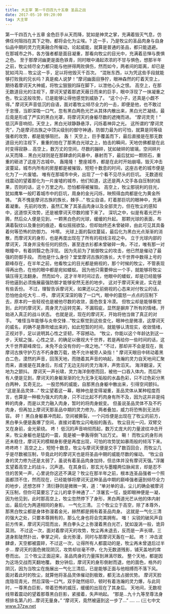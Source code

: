```yaml
---
title: 大主宰 第一千四百九十五章 圣品之战
date: 2017-05-10 09:20:00
tag: 大主宰
---
```


第一千四百九十五章
金色巨手从天而降，犹如是神灵之掌，充满着毁灭气息，仿佛任何阻挡在其下之物，都将会化为尘埃。?
这一手，乃是牧尘的圣品肉身与自身仙品中期的灵力完美融合所催动，论起威能，就算是普通的圣品，都只能退避。
在那城市之外，各方强者都是面目凝重，那看向牧尘的目光中，充满着忌惮与畏惧之色。
至于那摩诃幽更是面色铁青，同时眼中涌起浓浓的不甘与惧色，想那半年之前，牧尘倾尽全力都只能与他拼得两败俱伤，然而如今，两者间的距离，却已是犹如鸿沟...
牧尘这一手，足以将他毁灭千百次。
“混账东西，以为凭这些手段就能够打败我的兄长吗？真是痴人说梦！”摩诃幽面目狰狞，眼神森然的盯着天空上，期待着摩诃天大神威，将牧尘狠狠的踩在脚下，以泄他心头之恨。
高空上，在那无数道目光的注视下，摩诃天望着那遮天蔽日而来的巨手，眼中浮现了一抹凝重之色，牧尘这般攻势，已是能够让得他感觉到威胁了。
“这个小子，还真是小觑不得。”
摩诃天声音低沉的自语，面对着牧尘倾尽全力的一击，即便是他，也不敢过于怠慢，当即深吸一口气，忽有黑白两色光芒从其体内散出来，黑白光芒凝结，最后竟是形成了严实的黑白光罩，将摩诃天的身躯尽数的遮掩而进。
“摩诃灵壳！”
低沉声音响彻，天空上，黑白光球静静悬浮，闪烁着神异之光。
这所谓的“摩诃灵壳”，乃是摩诃古族之中顶尖级别的御守神通，防御力最为的可怕，就算是同等级强者的攻势，都是能够阻拦。
轰！
天空上，巨手覆盖而下，最后直接是在那无数道目光的注视下，重重的拍在了那黑白光球之上，拍击的瞬间，天地仿佛都是在此时变得寂静...
高空上，数万丈的空间，尽数的蹦碎，犹如破碎的玻璃，空间碎片从天而降...
黑白光球则是在那肆虐的风暴中，暴射而下，最后犹如一颗陨石，重重的砸进了这座万古城中。
轰隆隆！
整座城市，都是在此时开始崩塌，毁灭冲击波蔓延，城市内所有的房屋都是被摧毁，短短十数息的时间，这座古老的城市便是化为了一片废墟。
唯有在那城市中央，出现了一个看不见尽头的巨坑。
无数道视线震动的望着那化为一片废墟的城市，他们知道，这还是两人交手各自压制的结果，否则的话，这十万里之内，恐怕都得被摧毁。
高空上，牧尘那锐利的目光，犹如鹰隼一般盯着城市中的巨坑，周身的金光闪烁，映照得血肉都是化为黄金所铸。
“真不愧是摩诃古族的族长，棘手...”
牧尘自语，盯着那巨坑的眼神中，充满着凝重。
先前的攻势，虽然汇聚了其圣品肉身以及全部灵力，但在牧尘的感知中，这道惊天攻势，还是被摩诃天尽数的接下来了。
深坑之中，似是有着光芒升腾，然后众人便是见到，一颗黑白色的光球，缓缓的升起。
那颗光球的表面，布满着裂纹以及重创的痕迹，看似摇摇欲坠，但却始终还未曾破碎，由此可见其具备着何等恐怖的防御力。
咔嚓。
光球上面的裂纹蔓延，最后化为黑白光点渐渐的消散，而摩诃天的身形，也是再度出现在了所有的视线注视之中。
立于光球内部的摩诃天，浑身并没有任何的损伤，甚至连衣衫都未曾破碎一角，不过，唯有那一对眼瞳中，有着阴翳之色浮现。
因为先前为了抵御牧尘的攻击，他已然是催动了最强的防御手段。
而他是什么身份？堂堂摩诃古族的族长，大千世界中数得上号的巅峰存在，在半年之前，他看牧尘的目光都是俯视的，那个时候的牧尘，不管表现得再出色，在他的眼中都是宛如蝼蚁。
因为他只需要伸出一个手，就能够将牧尘镇压得无法翻身。
然而如今，这才半年时间过去，他眼中的蝼蚁，却是已经能够将他逼到必须施展最强防御才能够安然无恙的地步。
这对于摩诃天来说，实在是有些丢份。
不过，理智告诉摩诃天，如果还以之前俯视的心态来对付牧尘的话，恐怕他会吃大亏...
呼。
摩诃天深深的吸了一口气，眼中的震怒一点点的压制下去，原本的一些轻视也是被他尽数的收敛，面色恢复冷漠。
但牧尘却是能够察觉到，此时的摩诃天，周身灵力运转完美，不漏瑕疵，显然是摒弃了所有的情绪，开始进入真正的战斗状态。
也就是说，现在的摩诃天，开始将他当做了真正的对手。
“难怪当年能够与炎帝交锋...”牧尘察觉到这些变化，眼神也是微凛，这摩诃天的威名，的确不是靠吹嘘出来的，如此短暂的时间，就能够认清现实，收敛情绪，正视对手，足以说明其心性之坚韧，不容撼动。
“牧尘，你能以这个年龄达到这一步，天赋之强，心性之坚，的确足以傲视大千世界，若是再给你一些时间的话，这大千世界巅峰席位，未免不会没有你的一席之地。”
“不过，那却并不会是现在，我摩诃古族守护万古不朽身数万载，绝不允许被旁人染指！”
摩诃天眼目中转动着黑白二色，漠然的声音，回荡天地，而随着其声音的响起，浩瀚的灵力自天地间汇聚而来，直接是在其身后，形成了无边无际的灵力海洋，声势滔天。
海洋翻滚，天地为之颤抖。
摩诃天一声长啸，灵力海洋倒卷而回，被他一口吞入体内，而后所有人便是见到，摩诃天的身躯渐渐的化为无净无垢般的水晶色彩，只不过色彩分黑白两种，玄奇无比。
一股恐怖的威能，自那黑白身躯中散出来，引得空间颤抖。
“这是圣品灵体...”
牧尘望着这一幕，眼神也是变得凝重，圣品灵体从某种程度而言，也算是一种极为强大的肉身，只不过比起不朽肉身有所不及，因为这并非是纯粹的肉身，而是以灵力融入肉身，暂时的将肉身蜕变。
但虽说圣品灵体不及不朽肉身，但再加上摩诃天那圣品中期的灵力修为，两者叠加，威力将恐怖到无法形容。
砰！
黑白身躯暴冲而起，空间被撕裂，一个闪烁便是出现在了牧尘的前方，黑白拳头便是轰爆了空间，直接对着牧尘闪电般的轰去。
牧尘目光一闪，双臂交叉在身前，金光萦绕。
咚！
低沉的声音响彻而起，数万丈庞大的力量波纹冲击开来，牧尘身躯也是猛的一震，竟是被一拳轰得倒飞出万丈。
唰！
而牧尘的身形尚还未稳住，摩诃天的模糊身影便是再度出现，可怕的攻势犹如暴雨般的倾泻下来。
咚咚咚！
高空之上，短短十数息，牧尘与摩诃天便是交手了数百回合，而牧尘几乎是尽数被压制，毕竟此时的摩诃天也是将圣品中期的威能尽数的催动。
“牧尘自身的灵力修为还是太弱了，虽说有着圣品肉身加持，但总体并没有摩诃天强。”浮屠玄望着高空上的战斗，沉声道。
在其身后，那玄光与墨瞳两位脉闻言，却是忍不住的苦笑一声，心里说你这还不满足？牧尘在那半年之前，根本连圣品强者一个照面都顶不住，然而现在，已经能够将摩诃天这种圣品中期的巅峰强者逼到倾尽全力的地步，还想怎样？
清衍静则是微微一笑，道：“单对单的话，尘儿的确会被摩诃天压制，但你可莫要忘了尘儿的拿手神通了...”
浮屠玄一怔，旋即眼神便是一凝，因为他见到，此时那高空上，牧尘忽然停下了身形，黑白两道光芒从他的体内射出，最后化为两道相同的身影。
一气化三清。
三个牧尘立于高空，除了本尊外，那黑白牧尘都是身体弥漫着金光，赫然都是拥有着圣品肉身。
这就是一气化三清的强大之处，只要本尊拥有的，那么化身也将会完美拥有。
嗤！
尖锐的破风声自前方传来，摩诃天闪现而出，黑白拳头之上弥漫着黑白光芒，犹如漩涡一般，诡异莫测。
不过这一次，面对着摩诃天的攻势，牧尘再未退去，反而是一声长啸，三道身影陡然扑出，拳掌之间，金光弥漫，同时与那摩诃天轰在一起。
咚！
冲击波肆虐，天空都被震碎，不过这一次，让得所有人都震动的是，牧尘再未曾退后过半步...
摩诃天的面色微现阴沉，攻势却丝毫不停，化为无数道残影，铺天盖地的席卷而出。
三个牧尘正面迎来，圣品肉身的力量挥到淋漓尽致。
整个天地，都是因为这场交战而天翻地覆。
数分钟后，摩诃天的身形倒射而退，他的面色，格外的阴沉，因为当牧尘在施展出一气化三清后，已是能够正面与他相搏而不落下风。
面对着此时的牧尘，就算他将圣品灵体催动到极致，都无法占据优势。
摩诃天脸庞隐现青光，然后深吸一口气，双手陡然结印，顿时有着浩瀚的灵力爆，与此同时，一尊黑白巨影，带着恐怖的威压，缓缓的出现在了其身后。
天地间，无数视线带着震动的望着那尊黑白巨影，紧接着，失声响起。
“那是...九十九等至尊法身榜排名第八的...摩诃无量身。”
“摩诃天，竟然被逼到这一步了...”
....
...
(三七中文 www.37zw.net